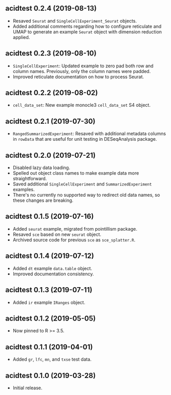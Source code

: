 ## acidtest 0.2.4 (2019-08-13)

- Resaved `Seurat` and `SingleCellExperiment_Seurat` objects.
- Added additional comments regarding how to configure reticulate and UMAP to
  generate an example `Seurat` object with dimension reduction applied.

## acidtest 0.2.3 (2019-08-10)

- `SingleCellExperiment`: Updated example to zero pad both row and column names.
  Previously, only the column names were padded.
- Improved reticulate documentation on how to process Seurat.

## acidtest 0.2.2 (2019-08-02)

- `cell_data_set`: New example monocle3 `cell_data_set` S4 object.

## acidtest 0.2.1 (2019-07-30)

- `RangedSummarizedExperiment`: Resaved with additional metadata columns in
  `rowData` that are useful for unit testing in DESeqAnalysis package.

## acidtest 0.2.0 (2019-07-21)

- Disabled lazy data loading.
- Spelled out object class names to make example data more straightforward.
- Saved additional `SingleCellExperiment` and `SummarizedExperiment` examples.
- There's no currently no supported way to redirect old data names, so these
  changes are breaking.

## acidtest 0.1.5 (2019-07-16)

- Added `seurat` example, migrated from pointillism package.
- Resaved `sce` based on new `seurat` object.
- Archived source code for previous `sce` as `sce_splatter.R`.

## acidtest 0.1.4 (2019-07-12)

- Added `dt` example `data.table` object.
- Improved documentation consistency.

## acidtest 0.1.3 (2019-07-11)

- Added `ir` example `IRanges` object.

## acidtest 0.1.2 (2019-05-05)

- Now pinned to R >= 3.5.

## acidtest 0.1.1 (2019-04-01)

- Added `gr`, `lfc`, `mn`, and `txse` test data.

## acidtest 0.1.0 (2019-03-28)

- Initial release.
